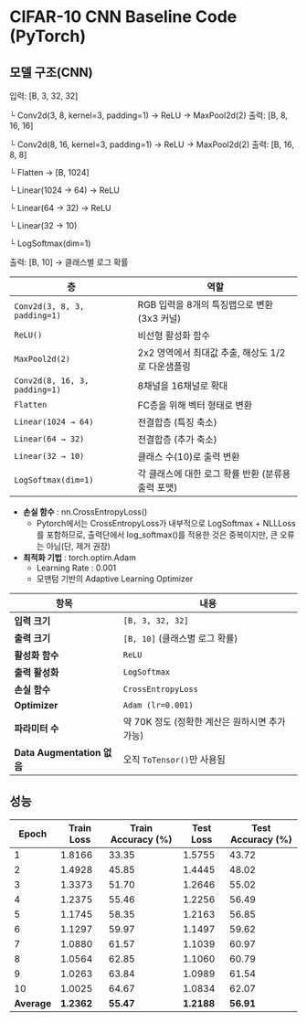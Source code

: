 # CIFAR-10 CNN Baseline Code (PyTorch)

## 모델 구조(CNN)
입력: [B, 3, 32, 32]

 └ Conv2d(3, 8, kernel=3, padding=1) → ReLU → MaxPool2d(2)
   출력: [B, 8, 16, 16]

 └ Conv2d(8, 16, kernel=3, padding=1) → ReLU → MaxPool2d(2)
   출력: [B, 16, 8, 8]

 └ Flatten → [B, 1024]

 └ Linear(1024 → 64) → ReLU

 └ Linear(64 → 32) → ReLU

 └ Linear(32 → 10)

 └ LogSoftmax(dim=1)
 
출력: [B, 10] → 클래스별 로그 확률

| 층                             | 역할                              |
| ----------------------------- | ------------------------------- |
| `Conv2d(3, 8, 3, padding=1)`  | RGB 입력을 8개의 특징맵으로 변환 (3x3 커널)   |
| `ReLU()`                      | 비선형 활성화 함수                      |
| `MaxPool2d(2)`                | 2x2 영역에서 최대값 추출, 해상도 1/2로 다운샘플링 |
| `Conv2d(8, 16, 3, padding=1)` | 8채널을 16채널로 확대                   |
| `Flatten`                     | FC층을 위해 벡터 형태로 변환               |
| `Linear(1024 → 64)`           | 전결합층 (특징 축소)                    |
| `Linear(64 → 32)`             | 전결합층 (추가 축소)                    |
| `Linear(32 → 10)`             | 클래스 수(10)로 출력 변환                |
| `LogSoftmax(dim=1)`           | 각 클래스에 대한 로그 확률 반환 (분류용 출력 포맷)  |

 - **손실 함수** : nn.CrossEntropyLoss()
    - Pytorch에서는 CrossEntropyLoss가 내부적으로 LogSoftmax + NLLLoss를 포함하므로, 출력단에서 log_softmax()를 적용한 것은 중복이지만, 큰 오류는 아님(단, 제거 권장)
 - **최적화 기법** : torch.optim.Adam
    - Learning Rate : 0.001
    - 모맨텀 기반의 Adaptive Learning Optimizer

| 항목                       | 내용                            |
| ------------------------ | ----------------------------- |
| **입력 크기**                | `[B, 3, 32, 32]`              |
| **출력 크기**                | `[B, 10]` (클래스별 로그 확률)        |
| **활성화 함수**               | `ReLU`                        |
| **출력 활성화**               | `LogSoftmax`                  |
| **손실 함수**                | `CrossEntropyLoss`            |
| **Optimizer**            | `Adam (lr=0.001)`             |
| **파라미터 수**               | 약 70K 정도 (정확한 계산은 원하시면 추가 가능) |
| **Data Augmentation 없음** | 오직 `ToTensor()`만 사용됨          |


## 성능
| Epoch | Train Loss | Train Accuracy (%) | Test Loss | Test Accuracy (%) |
|-------|------------|--------------------|-----------|--------------------|
| 1     | 1.8166     | 33.35              | 1.5755    | 43.72              |
| 2     | 1.4928     | 45.85              | 1.4445    | 48.02              |
| 3     | 1.3373     | 51.70              | 1.2646    | 55.02              |
| 4     | 1.2375     | 55.46              | 1.2256    | 56.49              |
| 5     | 1.1745     | 58.35              | 1.2163    | 56.85              |
| 6     | 1.1297     | 59.97              | 1.1497    | 59.62              |
| 7     | 1.0880     | 61.57              | 1.1039    | 60.97              |
| 8     | 1.0564     | 62.85              | 1.1060    | 60.79              |
| 9     | 1.0263     | 63.84              | 1.0989    | 61.54              |
| 10    | 1.0025     | 64.67              | 1.0834    | 62.07              |
| **Average** | **1.2362** | **55.47**           | **1.2188** | **56.91**           |
